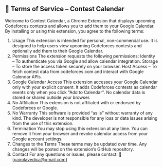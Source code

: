 ## 📄 Terms of Service – Contest Calendar

Welcome to Contest Calendar, a Chrome Extension that displays upcoming Codeforces contests and allows you to add them to your Google Calendar.
By installing or using this extension, you agree to the following terms:
1. Usage
This extension is intended for personal, non-commercial use.
It is designed to help users view upcoming Codeforces contests and optionally add them to their Google Calendar.
2. Permissions
The extension requests the following permissions:
Identity – To authenticate you via Google and allow calendar integration.
Storage – To store the access token securely on your browser.
Host Access – To fetch contest data from codeforces.com and interact with Google Calendar APIs.
3. Google Calendar Access
This extension accesses your Google Calendar only with your explicit consent.
It adds Codeforces contests as calendar events only when you click "Add to Calendar".
No calendar data is stored or shared outside your browser.
4. No Affiliation
This extension is not affiliated with or endorsed by Codeforces or Google.
5. No Warranty
This software is provided “as is” without warranty of any kind.
The developer is not responsible for any loss or data issues arising from the use of this extension.
6. Termination
You may stop using this extension at any time.
You can remove it from your browser and revoke calendar access from your Google account settings.
7. Changes to the Terms
These terms may be updated over time.
Any changes will be posted on the extension’s GitHub repository.
8. Contact
For any questions or issues, please contact:
📧 [gairolavedica@gmail.com]
